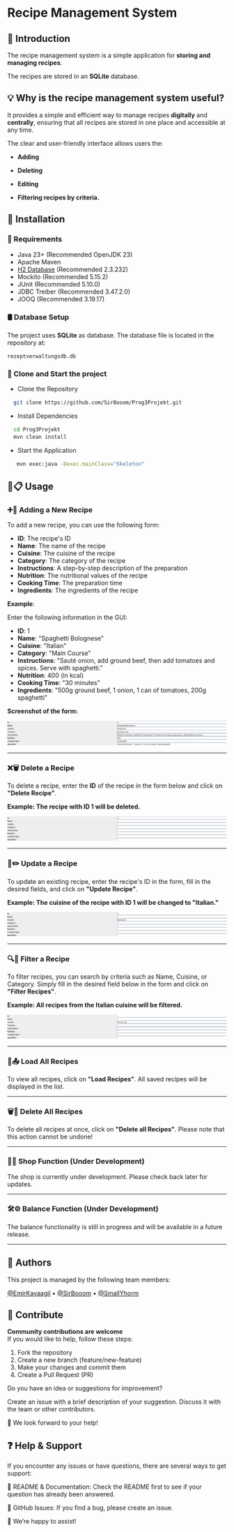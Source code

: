 # **Recipe Management System**

## 📖 Introduction 

The recipe management system is a simple application for **storing and managing recipes**.

The recipes are stored in an **SQLite** database. 

## 💡 Why is the recipe management system useful?
It provides a simple and efficient way to manage recipes **digitally** and **centrally**, ensuring that all recipes are stored in one place and accessible at any time.

The clear and user-friendly interface allows users the:

- **Adding**

- **Deleting**

- **Editing**

- **Filtering recipes by criteria.**

## 🚀 Installation



### 📌 Requirements
- Java 23+ (Recommended OpenJDK 23)
- Apache Maven
- [H2 Database](https://www.h2database.com/) (Recommended 2.3.232)
- Mockito (Recommended 5.15.2)
- JUnit (Recommended 5.10.0)
- JDBC Treiber (Recommended 3.47.2.0)
- JOOQ (Recommended 3.19.17)

### 🛢️ Database Setup

The project uses **SQLite** as database. The database file is located in the repository at:

```plaintext
rezeptverwaltungsdb.db
```
### 📂 Clone and Start the project
- Clone the Repository
```sh
  git clone https://github.com/SirBooom/Prog3Projekt.git
```
- Install Dependencies
```sh
  cd Prog3Projekt
  mvn clean install
```
- Start the Application

  
```sh
   mvn exec:java -Dexec.mainClass="Skeleton"
```



## 🍴📋 Usage

### ➕🍲 Adding a New Recipe

To add a new recipe, you can use the following form:

- **ID**: The recipe's ID
- **Name**: The name of the recipe
- **Cuisine**: The cuisine of the recipe
- **Category**: The category of the recipe
- **Instructions**: A step-by-step description of the preparation
- **Nutrition**: The nutritional values of the recipe
- **Cooking Time**: The preparation time
- **Ingredients**: The ingredients of the recipe

**Example**:

Enter the following information in the GUI:

- **ID**: 1
- **Name**: "Spaghetti Bolognese"
- **Cuisine**: "Italian"
- **Category**: "Main Course"
- **Instructions**: "Sauté onion, add ground beef, then add tomatoes and spices. Serve with spaghetti."
- **Nutrition**: 400 (in kcal)
- **Cooking Time**: "30 minutes"
- **Ingredients**: "500g ground beef, 1 onion, 1 can of tomatoes, 200g spaghetti"

**Screenshot of the form:**

![Rezept hinzufügen Form](images/screenshot8.png)

---

### ❌🗑️ Delete a Recipe

To delete a recipe, enter the **ID** of the recipe in the form below and click on **"Delete Recipe"**.

**Example: The recipe with ID 1 will be deleted.**

![Rezept löschen Form](images/screenshot5.png)

---

### 🔄✏️ Update a Recipe

To update an existing recipe, enter the recipe's ID in the form, fill in the desired fields, and click on **"Update Recipe"**.

**Example: The cuisine of the recipe with ID 1 will be changed to "Italian."**

![Rezept aktualisieren Form](images/screenshot6.png)

---

### 🔍📂 Filter a Recipe

To filter recipes, you can search by criteria such as Name, Cuisine, or Category. Simply fill in the desired field below in the form and click on **"Filter Recipes"**.

**Example: All recipes from the Italian cuisine will be filtered.**

![Rezept filtern Form](images/screenshot7.png)

---

### 📜📤 Load All Recipes

To view all recipes, click on **"Load Recipes"**. All saved recipes will be displayed in the list.

---

### 🗑️🧹 Delete All Recipes

To delete all recipes at once, click on **"Delete all Recipes"**. Please note that this action cannot be undone!

---

### 🚧🔨 Shop Function (Under Development)
The shop is currently under development. Please check back later for updates.

---

### 🛠️⚙️ Balance Function (Under Development)
The balance functionality is still in progress and will be available in a future release.

---

## 👥 Authors

This project is managed by the following team members:  

[@EmirKayaagil](https://github.com/EmirKayaagil) • [@SirBooom](https://github.com/SirBooom) • [@SmallYhorm](https://github.com/SmallYhorm)  


## 🔧 Contribute
**Community contributions are welcome**  
If you would like to help, follow these steps:

1. Fork the repository
2. Create a new branch (feature/new-feature)
3. Make your changes and commit them
4. Create a Pull Request (PR)


Do you have an idea or suggestions for improvement?

Create an issue with a brief description of your suggestion. Discuss it with the team or other contributors.

📢 We look forward to your help!

## ❓ Help & Support

If you encounter any issues or have questions, there are several ways to get support:

📜 README & Documentation: Check the README first to see if your question has already been answered.

🐞 GitHub Issues: If you find a bug, please create an issue.

🚀 We’re happy to assist!







